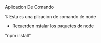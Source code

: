 Aplicacion De Comando


1: Esta es una plicacion de comando de node 

* Recuerden nstalar los paquetes de node

"npm install"